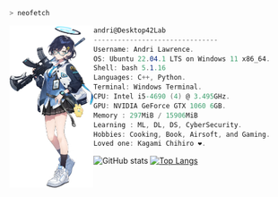 
```zsh
> neofetch
```

<img align="left" src="img/Chihiro.png" width="150px"/> 

```csharp
andri@Desktop42Lab
-------------------------------
Username: Andri Lawrence.
OS: Ubuntu 22.04.1 LTS on Windows 11 x86_64.
Shell: bash 5.1.16
Languages: C++, Python.
Terminal: Windows Terminal.
CPU: Intel i5-4690 (4) @ 3.495GHz.
GPU: NVIDIA GeForce GTX 1060 6GB.
Memory : 297MiB / 15906MiB
Learning : ML, DL, DS, CyberSecurity.
Hobbies: Cooking, Book, Airsoft, and Gaming.
Loved one: Kagami Chihiro ❤️.

```
![GitHub stats](https://github-readme-stats.vercel.app/api?username=andri-jpg&show_icons=true&theme=tokyonight)
[![Top Langs](https://github-readme-stats.vercel.app/api/top-langs/?username=andri-jpg&layout=compact&theme=tokyonight)](https://github.com/anuraghazra/github-readme-stats)
